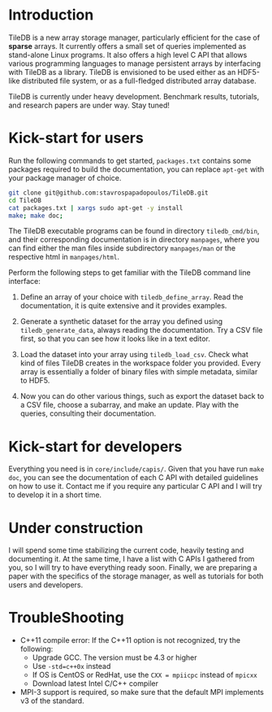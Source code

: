 Introduction
============

TileDB is a new array storage manager, particularly efficient for the case of
**sparse** arrays. It currently offers a small set of queries implemented
as stand-alone Linux programs. It also offers a high level C API that allows various
programming languages to manage persistent arrays by interfacing with TileDB as a library.
TileDB is envisioned to be used either as an HDF5-like distributed file system,
or as a full-fledged distributed array database.

TileDB is currently under heavy development. Benchmark results, tutorials,
and research papers are under way. Stay tuned!

Kick-start for users
====================

Run the following commands to get started, `packages.txt` contains some
packages required to build the documentation, you can replace `apt-get` with
your package manager of choice.

```bash
git clone git@github.com:stavrospapadopoulos/TileDB.git
cd TileDB
cat packages.txt | xargs sudo apt-get -y install
make; make doc;
```
The TileDB executable programs can be found in directory `tiledb_cmd/bin`, and
their corresponding documentation is in directory `manpages`, where you can
find either the man files inside subdirectory `manpages/man` or the respective
html in `manpages/html`.

Perform the following steps to get familiar with the TileDB command line
interface:

1. Define an array of your choice with `tiledb_define_array`. Read the
   documentation, it is quite extensive and it provides examples.

2. Generate a synthetic dataset for the array you defined using
   `tiledb_generate_data`, always reading the documentation. Try a CSV file
   first, so that you can see how it looks like in a text editor.

3. Load the dataset into your array using `tiledb_load_csv`. Check what kind
   of files TileDB creates in the workspace folder you provided. Every array is
   essentially a folder of binary files with simple metadata, similar to HDF5.

4. Now you can do other various things, such as export the dataset back to a
   CSV file, choose a subarray, and make an update. Play with the queries,
   consulting their documentation.

Kick-start for developers
=========================

Everything you need is in `core/include/capis/`. Given that you have run
`make doc`, you can see the documentation of each C API with detailed 
guidelines on how to use it. Contact me if you require any particular 
C API and I will try to develop it in a short time.

Under construction
==================

I will spend some time stabilizing the current code, heavily testing and
documenting it. At the same time, I have a list with C APIs I gathered 
from you, so I will try to have everything ready soon. Finally, we are
preparing a paper with the specifics of the storage manager, as well
as tutorials for both users and developers.

TroubleShooting
===============

* C++11 compile error: If the C++11 option is not recognized, try the following:
  * Upgrade GCC. The version must be 4.3 or higher
  * Use `-std=c++0x` instead
  * If OS is CentOS or RedHat, use the `CXX = mpiicpc` instead of `mpicxx`
  * Download latest Intel C/C++ compiler
* MPI-3 support is required, so make sure that the default MPI implements v3 of 
the standard.
